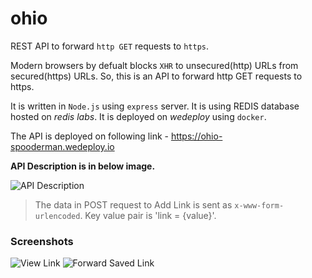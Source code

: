 # ohio
REST API to forward `http GET` requests to `https`.

Modern browsers by defualt blocks `XHR` to unsecured(http) URLs from secured(https) URLs. So, this is an API to forward http GET requests to https. 

It is written in `Node.js` using `express` server. It is using REDIS database hosted on _redis labs_. It is deployed on _wedeploy_ using `docker`.

The API is deployed on following link - https://ohio-spooderman.wedeploy.io

__API Description is in below image.__

![API Description](https://i.imgur.com/2IesDFs.jpg)
> The data in POST request to Add Link is sent as `x-www-form-urlencoded`. Key value pair is 'link = {value}'.

### Screenshots

![View Link](https://i.imgur.com/Fq5nhbh.png)
![Forward Saved Link](https://i.imgur.com/qlBXUOj.png)